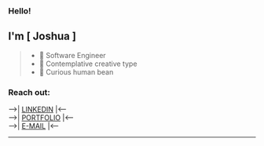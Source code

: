 ### Hello!  

## I'm [ **Joshua** ]
> - 💾 Software Engineer  
> - 🦉 Contemplative creative type
> - 🌱 Curious human bean

### Reach out:  

-->| [LINKEDIN] |<--<br />
-->| [PORTFOLIO] |<--<br />
-->| [E-MAIL] |<--<br />

___

[LinkedIn]: https://www.linkedin.com/in/joshua-diehl-4506a5221/  
[Portfolio]: https://jd-2023.vercel.app
[e-Mail]: mailto:jdiehl2236@gmail.com  
<br />

